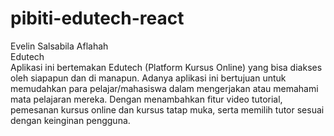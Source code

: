 # pibiti-edutech-react

<html>
<body>
Evelin Salsabila Aflahah <br>
Edutech <br>
Aplikasi ini bertemakan Edutech (Platform Kursus Online) yang bisa diakses oleh siapapun dan di manapun. Adanya aplikasi ini bertujuan untuk memudahkan para pelajar/mahasiswa dalam mengerjakan atau memahami mata pelajaran mereka. Dengan menambahkan fitur video tutorial, pemesanan kursus online dan kursus tatap muka, serta memilih tutor sesuai dengan keinginan pengguna. 
</body>
</html>

